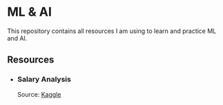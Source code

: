 # ML & AI

This repository contains all resources I am using to learn and practice ML and AI.

## Resources

- ### Salary Analysis
    Source: [Kaggle](https://www.kaggle.com/code/ahmedessamsaber/data-science-salaries-2023/notebook)
    
